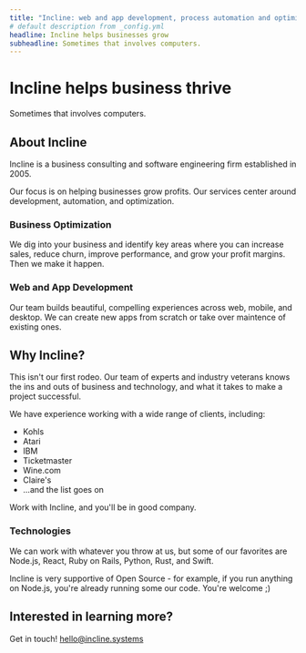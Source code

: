```yaml
---
title: "Incline: web and app development, process automation and optimization"
# default description from _config.yml
headline: Incline helps businesses grow
subheadline: Sometimes that involves computers.
---
```


# Incline helps business thrive

Sometimes that involves computers.

## About Incline

Incline is a business consulting and software engineering firm established in 2005.

Our focus is on helping businesses grow profits. Our services center around development, automation, and optimization.

### Business Optimization

We dig into your business and identify key areas where you can increase sales, reduce churn, improve performance, and grow your profit margins. Then we make it happen.

### Web and App Development

Our team builds beautiful, compelling experiences across web, mobile, and desktop. We can create new apps from scratch or take over maintence of existing ones.

## Why Incline?

This isn't our first rodeo. Our team of experts and industry veterans knows the ins and outs of business and technology, and what it takes to make a project successful.  

We have experience working with a wide range of clients, including:

* Kohls
* Atari
* IBM
* Ticketmaster
* Wine.com
* Claire's
* ...and the list goes on

Work with Incline, and you'll be in good company. 


### Technologies

We can work with whatever you throw at us, but some of our favorites are Node.js, React, Ruby on Rails, Python, Rust, and Swift. 

Incline is very supportive of Open Source - for example, if you run anything on Node.js, you're already running some our code. You're welcome  ;)

## Interested in learning more?

Get in touch! hello@incline.systems
